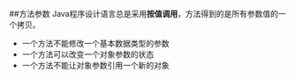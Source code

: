 ##方法参数
Java程序设计语言总是采用**按值调用**，方法得到的是所有参数值的一个拷贝。

- 一个方法不能修改一个基本数据类型的参数
- 一个方法可以改变一个对象参数的状态
- 一个方法不能让对象参数引用一个新的对象